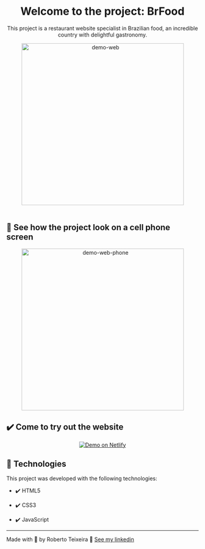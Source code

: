 <h1 align="center">
<br>
  Welcome to the project: BrFood 
<br>
</h1>

<p align="center">This project is a restaurant website specialist in Brazilian food, an incredible country with delightful gastronomy.</p>

<div align="center" >
  <img src="./images/BrFood.gif" alt="demo-web" height="425">
</div>

<br>

## 📲 See how the project look on a cell phone screen

<div align="center" >
  <img src="./images/BrFood-Responsive.gif" alt="demo-web-phone" height="425">
</div>

## ✔️ Come to try out the website

<p align="center">
  <a href="https://hardcore-goldstine-dc5850.netlify.app/" target="_blank">
    <img alt="Demo on Netlify" src="https://res.cloudinary.com/lukemorales/image/upload/v1599785319/readme_logos/demo_on_netlify_umjmch.png">
  </a>
</p>

## 🚀 Technologies

This project was developed with the following technologies:

- ✔️ HTML5

- ✔️ CSS3

- ✔️ JavaScript

---

Made with 💜 by Roberto Teixeira 👋 [See my linkedin](https://www.linkedin.com/in/roberto-teixeira-developer/)
